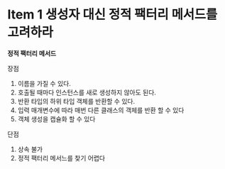 # Item 1 생성자 대신 정적 팩터리 메서드를 고려하라

**정적 팩터리 메서드**

장점

1. 이름을 가질 수 있다.
2. 호출될 때마다 인스턴스를 새로 생성하지 않아도 된다.
3. 반환 타입의 하위 타입 객체를 반환할 수 있다.
4. 입력 매개변수에 따라 매번 다른 클래스의 객체를 반환 할 수 있다
5. 객체 생성을 캡슐화 할 수 있다

단점

1. 상속 불가
2. 정적 팩터리 메서느를 찾기 어렵다

​	
